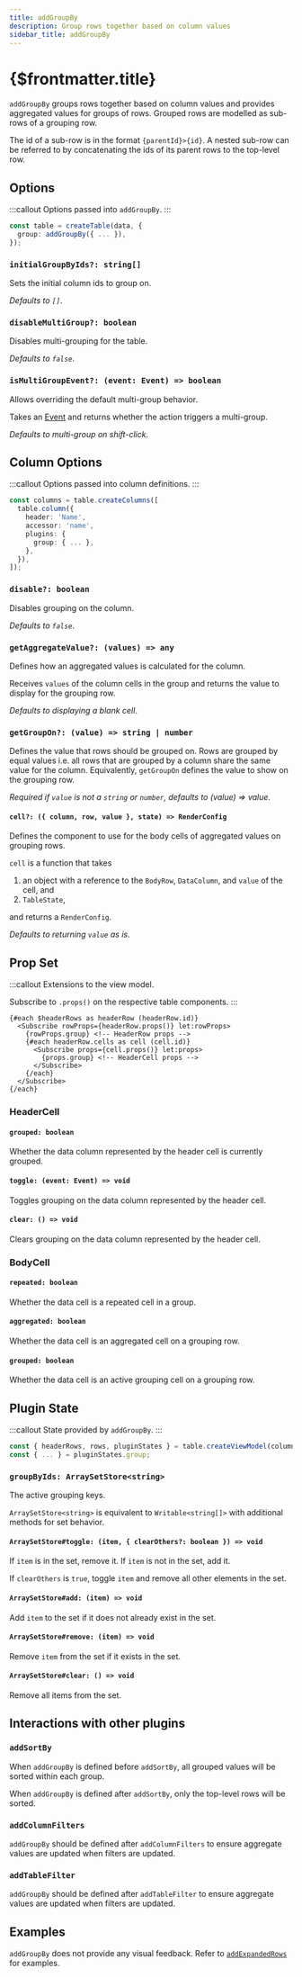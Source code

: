 ```yaml
---
title: addGroupBy
description: Group rows together based on column values
sidebar_title: addGroupBy
---
```


<script>
  import { useHljs } from '$lib/utils/useHljs';
  useHljs('ts');
</script>

# {$frontmatter.title}

`addGroupBy` groups rows together based on column values and provides aggregated values for groups of rows. Grouped rows are modelled as sub-rows of a grouping row.

The id of a sub-row is in the format `{parentId}>{id}`. A nested sub-row can be referred to by concatenating the ids of its parent rows to the top-level row.

## Options

:::callout
Options passed into `addGroupBy`.
:::

```ts {3}
const table = createTable(data, {
  group: addGroupBy({ ... }),
});
```

### `initialGroupByIds?: string[]`

Sets the initial column ids to group on.

_Defaults to `[]`_.

### `disableMultiGroup?: boolean`

Disables multi-grouping for the table.

_Defaults to `false`_.

### `isMultiGroupEvent?: (event: Event) => boolean`

Allows overriding the default multi-group behavior.

Takes an [Event](https://developer.mozilla.org/en-US/docs/Web/API/Event) and returns whether the action triggers a multi-group.

_Defaults to multi-group on shift-click_.

## Column Options

:::callout
Options passed into column definitions.
:::

```ts {7}
const columns = table.createColumns([
  table.column({
    header: 'Name',
    accessor: 'name',
    plugins: {
      group: { ... },
    },
  }),
]);
```

### `disable?: boolean`

Disables grouping on the column.

_Defaults to `false`_.

### `getAggregateValue?: (values) => any`

Defines how an aggregated values is calculated for the column.

Receives `values` of the column cells in the group and returns the value to display for the grouping row.

_Defaults to displaying a blank cell_.

### `getGroupOn?: (value) => string | number`

Defines the value that rows should be grouped on. Rows are grouped by equal values i.e. all rows that are grouped by a column share the same value for the column. Equivalently, `getGroupOn` defines the value to show on the grouping row.

_Required if `value` is not a `string` or `number`, defaults to (value) => value_.

#### `cell?: ({ column, row, value }, state) => RenderConfig`

Defines the component to use for the body cells of aggregated values on grouping rows.

<!-- TODO Document and link `TableState` -->

`cell` is a function that takes

1. an object with a reference to the `BodyRow`, `DataColumn`, and `value` of the cell, and
2. `TableState`,

and returns a `RenderConfig`.

_Defaults to returning `value` as is_.

## Prop Set

:::callout
Extensions to the view model.

Subscribe to `.props()` on the respective table components.
:::

```svelte
{#each $headerRows as headerRow (headerRow.id)}
  <Subscribe rowProps={headerRow.props()} let:rowProps>
    {rowProps.group} <!-- HeaderRow props -->
    {#each headerRow.cells as cell (cell.id)}
      <Subscribe props={cell.props()} let:props>
        {props.group} <!-- HeaderCell props -->
      </Subscribe>
    {/each}
  </Subscribe>
{/each}
```

### HeaderCell

#### `grouped: boolean`

Whether the data column represented by the header cell is currently grouped.

#### `toggle: (event: Event) => void`

Toggles grouping on the data column represented by the header cell.

#### `clear: () => void`

Clears grouping on the data column represented by the header cell.

### BodyCell

#### `repeated: boolean`

Whether the data cell is a repeated cell in a group.

#### `aggregated: boolean`

Whether the data cell is an aggregated cell on a grouping row.

#### `grouped: boolean`

Whether the data cell is an active grouping cell on a grouping row.

## Plugin State

:::callout
State provided by `addGroupBy`.
:::

```ts {3}
const { headerRows, rows, pluginStates } = table.createViewModel(columns);
const { ... } = pluginStates.group;
```

### `groupByIds: ArraySetStore<string>`

The active grouping keys.

<!-- TODO Document ArraySetStore in separate page -->

`ArraySetStore<string>` is equivalent to `Writable<string[]>` with additional methods for set behavior.

#### `ArraySetStore#toggle: (item, { clearOthers?: boolean }) => void`

If `item` is in the set, remove it. If `item` is not in the set, add it.

If `clearOthers` is `true`, toggle `item` and remove all other elements in the set.

#### `ArraySetStore#add: (item) => void`

Add `item` to the set if it does not already exist in the set.

#### `ArraySetStore#remove: (item) => void`

Remove `item` from the set if it exists in the set.

#### `ArraySetStore#clear: () => void`

Remove all items from the set.

## Interactions with other plugins

### `addSortBy`

When `addGroupBy` is defined before `addSortBy`, all grouped values will be sorted within each group.

When `addGroupBy` is defined after `addSortBy`, only the top-level rows will be sorted.

### `addColumnFilters`

`addGroupBy` should be defined after `addColumnFilters` to ensure aggregate values are updated when filters are updated.

### `addTableFilter`

`addGroupBy` should be defined after `addTableFilter` to ensure aggregate values are updated when filters are updated.

## Examples

`addGroupBy` does not provide any visual feedback. Refer to [`addExpandedRows`](add-expanded-rows.md) for examples.
